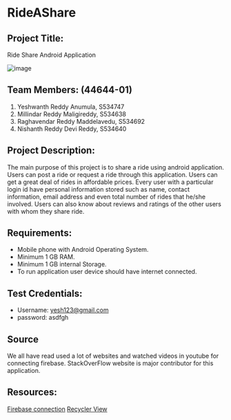 # RideAShare
## Project Title:
Ride Share Android Application


![image](https://user-images.githubusercontent.com/46684432/68987424-9c5adc80-07ef-11ea-8e59-87186725a18c.png)
## Team Members: (44644-01)
1.	Yeshwanth Reddy Anumula, S534747
1.	Millindar Reddy Maligireddy, S534638
1.	Raghavendar Reddy Maddelavedu, S534692
1.	Nishanth Reddy Devi Reddy, S534640
## Project Description:
The main purpose of this project is to share a ride using android application. Users can post a ride or request a ride through this application. Users can get a great deal of rides in affordable prices. Every user with a particular login id have personal information stored such as name, contact information, email address and even total number of rides that he/she involved. Users can also know about reviews and ratings of the other users with whom they share ride.
## Requirements:
- Mobile phone with Android Operating System.
- Minimum 1 GB RAM.
- Minimum 1 GB internal Storage.
- To run application user device should have internet connected.
## Test Credentials:
- Username: yesh123@gmail.com
- password: asdfgh
## Source
We all have read used a lot of websites and watched videos in youtube for connecting firebase. StackOverFlow website is major contributor for this application.
## Resources:
[Firebase connection](https://www.youtube.com/watch?v=V0ZrnL-i77Q)
[Recycler View](https://www.youtube.com/watch?v=1YMK2SatG8o)
